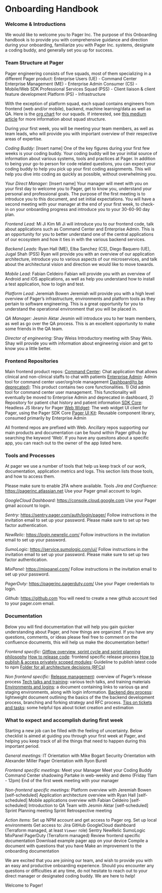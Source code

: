# Onboarding Handbook

### Welcome & Introductions

We would like to welcome you to Pager Inc. The purpose of this Onboarding handbook is to provide you with comprehensive guidance and direction during your onboarding, familiarize you with Pager Inc. systems, designate a coding buddy, and generally set you up for success.

### Team Structure at Pager

Pager engineering consists of five squads, most of them specializing in a different Pager product: 
Enterprise Users (UE) - Command Center
Enterprise Management (ME) - Enterprise Admin
Consumer (CS) - Mobile/Web SDK
Professional Services Squad (PSS) - Client liaison & client feature development
Platform (PS) - Infrastructure

With the exception of platform squad, each squad contains engineers from frontend (web and/or mobile), backend, machine learning/data as well as QA. Here is the [org chart](https://docs.google.com/drawings/d/14hRZNhhM9m_t88lR9jOoqDkvewiQDf3Rc0wW7n3iyDI/edit) for our squads. 
If interested, see [this medium article](https://medium.com/scaled-agile-framework/exploring-key-elements-of-spotifys-agile-scaling-model-471d2a23d7ea) for more information about squad structure. 

During your first week, you will be meeting your team members, as well as team leads, who will provide you with important overview of their respective areas of expertise. 

_Coding Buddy:_ [Insert name]
One of the key figures during your first few weeks is your coding buddy. Your coding buddy will be your initial source of information about various systems, tools and practices at Pager. In addition to being your go-to person for code related questions, you can expect your coding buddy to help you pick up your first coding assignments. This will help you dive into coding as quickly as possible, without overwhelming you.

_Your Direct Manager:_ [Insert name]
Your manager will meet with you on your first day to welcome you to Pager, get to know you, understand your personal and professional goals. The purpose of the first meeting is to introduce you to this document, and set initial expectations. You will have a second meeting with your manager at the end of your first week, to check-in on your onboarding progress and introduce you to your 30-60-90 day plan.


_Frontend Lead:_ Mi Ji Kim
Mi Ji will introduce you to our frontend code, talk about applications such as Command Center and Enterprise Admin. This is an opportunity for you to better understand one of the central applications of our ecosystem and how it ties in with the various backend services. 

_Backend Leads:_ Ryan Hall (ME), Elba Sanchez (CS), Diego Baquero (UE), Jugal Shah (PSS)
Ryan will provide you with an overview of our application architecture, introduce you to various aspects of our microservices, and talk about the architectural vision and direction we would like to move towards. 

_Mobile Lead:_ Fabian Celdeiro
Fabian will provide you with an overview of Android and iOS applications, as well as help you understand how to install a test application, how to login and test.

_Platform Lead:_ Jeremiah Bowen
Jeremiah will provide you with a high level overview of Pager’s infrastructure, environments and platform tools as they pertain to software engineering. This is a great opportunity for you to understand the operational environment that you will be placed in.

_QA Manager:_ Jesmin Aktar
Jesmin will introduce you to her team members, as well as go over the QA process. This is an excellent opportunity to make some friends in the QA team. 

_Director of engineering:_ Shay Weiss
Introductory meeting with Shay Weis. Shay will provide you with information about engineering vision and get to know you a little better.

### Frontend Repositories

Main frontend product repos:
[Command Center](https://github.com/pagerinc/web-command-center): Chat application that allows clinical and non-clinical staffs to chat with patients
[Enterprise Admin](https://github.com/pagerinc/enterprise-admin): Admin tool for command center user/org/role management
[Dashboard(to be deprecated)](https://github.com/pagerinc/web-dashboard): This product contains two core functionalities. 1) Old admin tool for command center user management. This functionality will eventually be moved to Enterprise Admin and deprecated in dashboard, 2) Repository for patient chat history and patient information
[SDK Core](https://github.com/pagerinc/web-sdk-core): Headless JS library for Pager
[Web Widget](https://github.com/pagerinc/web-sdk-widget): The web widget UI client for Pager, using the Pager SDK Core
[Pager UI Kit](https://github.com/pagerinc/pager-ui-kit): Reusable component library, consumed primarily by Enterprise Admin

All frontend repos are prefixed with Web. Ancillary repos supporting our main products and documentation can be found within Pager github by searching the keyword ‘Web’. If you have any quesitons about a specific app, you can reach out to the owner of the app listed here. 

### Tools and Processes

At pager we use a number of tools that help us keep track of our work, documentation, application metrics and logs. This section lists those tools, and how to access them.

Please make sure to enable 2FA where available.
Tools
_Jira and Confluence:_ <https://pagerinc.atlassian.net> 
Use your Pager gmail account to login.

_GoogleCloud Dashboard:_ <https://console.cloud.google.com> 
Use your Pager gmail account to login.

_Sentry:_ <https://sentry.pager.com/auth/login/pager/>
Follow instructions in the invitation email to set up your password. Please make sure to set up two factor authentication.

_NewRelic:_ <https://login.newrelic.com/>
Follow instructions in the invitation email to set up your password.

_SumoLogic:_ <https://service.sumologic.com/ui/>
Follow instructions in the invitation email to set up your password. Please make sure to set up two factor authentication.

_MixPanel:_ <https://mixpanel.com/>
Follow instructions in the invitation email to set up your password.

_PagerDuty:_ <https://pagerinc.pagerduty.com/>
Use your Pager credentials to login.

_Github:_ <https://github.com>
You will need to create a new github account tied to your pager.com email.

### Documentation
Below you will find documentation that will help you gain quicker understanding about Pager, and how things are organized. If you have any questions, comments, or ideas please feel free to comment on the confluence documents, this will help us make the documentation better!

_Frontend specific:_
[Gitflow overview, sprint cycle and sprint planning philosophy](https://pagerinc.atlassian.net/wiki/spaces/EN/pages/280100901/Web+Team+Information)
[How to release code](https://pagerinc.atlassian.net/wiki/spaces/EN/pages/280068238/How+to+release+code+-+Frontend+Web+deployment+process): frontend specific release process 
[How to publish & access privately scoped modules](https://pagerinc.atlassian.net/wiki/spaces/EN/pages/140935943/How+to+publish+access+privately+scoped+modules): Guideline to publish latest code to npm
[Folder for all architecture decisions (RFCs)](https://pagerinc.atlassian.net/wiki/spaces/EN/pages/245399689/Architecture+Design+Decisions)

_Non frontend specific:_
[Release management](https://pagerinc.atlassian.net/wiki/spaces/EN/pages/227180588/Release+Management): overview of Pager’s release process
[Tech talks and training](https://pagerinc.atlassian.net/wiki/spaces/EN/pages/161579009/Tech+Talks+and+Trainings): various tech talks, and training materials
[Environments and logins](https://docs.google.com/spreadsheets/d/1rfgglp1RsgLZktJNXWiuAD2om0yjdva8S_KZvZu2F6E/edit#gid=1177611621): a document containing links to various qa and staging environments, along with login information.
[Backend dev process](https://pagerinc.atlassian.net/wiki/spaces/EN/pages/101515522/Backend+Development+process): lightweight document outlining the basics of the the backend development process, branching and forking strategy and RFC process.
[Tips on tickets and tasks](https://pagerinc.atlassian.net/wiki/spaces/EN/pages/154435585/Ticket+Creation+Process): some helpful tips about ticket creation and estimation

### What to expect and accomplish during first week

Starting a new job can be filled with the feeling of uncertainty. Below checklist is aimed at guiding you through your first week at Pager, and helping you keep track of all the things that need to happen during this important period. 

_General meetings:_
IT Orientation with Mike Bogart
Security Orientation with Alexander Miller
Pager Orientation with Ryon Burell 

_Frontend specific meetings:_
Meet your Manager
Meet your Coding Buddy
Command Center shadowing
Partake in web-weekly and demo (Friday 11am - 12pm)
End of the first week meeting with your manager

_Non-frontend specific meetings:_
Platform overview with Jeremiah Bowen [self-scheduled]
Application architecture overview with Ryan Hall [self-scheduled]
Mobile applications overview with Fabian Celdeiro [self-scheduled]
Introduction to QA Team with Jesmin Aktar [self-scheduled]
Sprint Planning meeting
Sprint Retrospective meeting

_Action items:_
Set up NPM account and get access to Pager org.
Set up local environments
Get access to:
Jira
GitHub
GoogleCloud dashboard (Terraform managed, at least `Viewer` role)
Sentry
NewRelic
SumoLogic
MixPanel
PagerDuty (Terraform managed)
Review frontend specific documentation
Download example pager app on your device
Compile a document with questions that you have
Make an improvement to the onboarding documentation

We are excited that you are joining our team, and wish to provide you with an easy and productive onboarding experience. Should you encounter any questions or difficulties at any time, do not hesitate to reach out to your direct manager or designated coding buddy. We are here to help!

Welcome to Pager!




